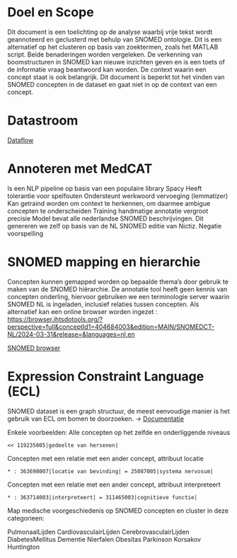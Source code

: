 
# Doel en Scope

Dit document is een toelichting op de analyse waarbij vrije tekst wordt geannoteerd en geclusterd met behulp van SNOMED ontologie.
Dit is een alternatief op het clusteren op basis van zoektermen, zoals het MATLAB script. Beide benaderingen worden vergeleken. De verkenning van boomstructuren in SNOMED kan nieuwe inzichten geven en is een toets of de informatie vraag beantwoord kan worden. 
De context waarin een concept staat is ook belangrijk. Dit document is beperkt tot het vinden van SNOMED concepten in de dataset en gaat niet in op de context van een concept. 


# Datastroom

[Dataflow]('./static/image.png')

# Annoteren met MedCAT

Is een NLP pipeline op basis van een populaire library Spacy
Heeft tolerantie voor spelfouten
Ondersteunt werkwoord vervoeging (lemmatizer)
Kan getraind worden om context te herkennen, om daarmee ambigue concepten te onderscheiden
Training handmatige annotatie vergroot precisie
Model bevat alle nederlandse SNOMED beschrijvingen. Dit genereren we zelf op basis van de NL SNOMED editie van Nictiz.
Negatie voorspelling

# SNOMED mapping en hierarchie

Concepten kunnen gemapped worden op bepaalde thema’s door gebruik te maken van de SNOMED hiërarchie. De annotatie tool heeft geen kennis van concepten onderling, hiervoor gebruiken we een terminologie server waarin SNOMED NL is ingeladen, inclusief relaties tussen concepten. 
Als alternatief kan een online browser worden ingezet :
https://browser.ihtsdotools.org/?perspective=full&conceptId1=404684003&edition=MAIN/SNOMEDCT-NL/2024-03-31&release=&languages=nl,en

[SNOMED browser]('./static/browser_sr.gif)

# Expression Constraint Language (ECL)

SNOMED dataset is een graph structuur, de meest eenvoudige manier is het gebruik van ECL om bomen te doorzoeken. -> [Documentatie](https://confluence.ihtsdotools.org/display/DOCECL/Appendix+D+-+ECL+Quick+reference)

Enkele voorbeelden:
Alle concepten op het zelfde en onderliggende niveaus
```
<< 119235005|gedeelte van hersenen|
```

Concepten met een relatie met een ander concept, attribuut locatie
```
* : 363698007|locatie van bevinding| = 25087005|systema nervosum|
```

Concepten met een relatie met een ander concept, attribuut interpreteert
```
* : 363714003|interpreteert| = 311465003|cognitieve functie|
```







Map medische voorgeschiedenis op SNOMED concepten en cluster in deze categorieen:

PulmonaalLijden
CardiovasculairLijden
CerebrovasculairLijden
DiabetesMellitus
Dementie
Nierfalen
Obesitas
Parkinson
Korsakov
Huntington
